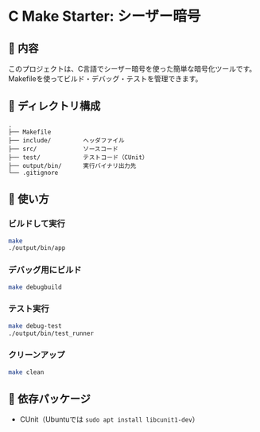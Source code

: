 # C Make Starter: シーザー暗号

## 🔧 内容

このプロジェクトは、C言語でシーザー暗号を使った簡単な暗号化ツールです。  
Makefileを使ってビルド・デバッグ・テストを管理できます。

## 📂 ディレクトリ構成

```
.
├── Makefile
├── include/         ヘッダファイル
├── src/             ソースコード
├── test/            テストコード（CUnit）
├── output/bin/      実行バイナリ出力先
└── .gitignore
```

## 🚀 使い方

### ビルドして実行

```bash
make
./output/bin/app
```

### デバッグ用にビルド

```bash
make debugbuild
```

### テスト実行

```bash
make debug-test
./output/bin/test_runner
```

### クリーンアップ

```bash
make clean
```

## 🧪 依存パッケージ

- CUnit（Ubuntuでは `sudo apt install libcunit1-dev`）
